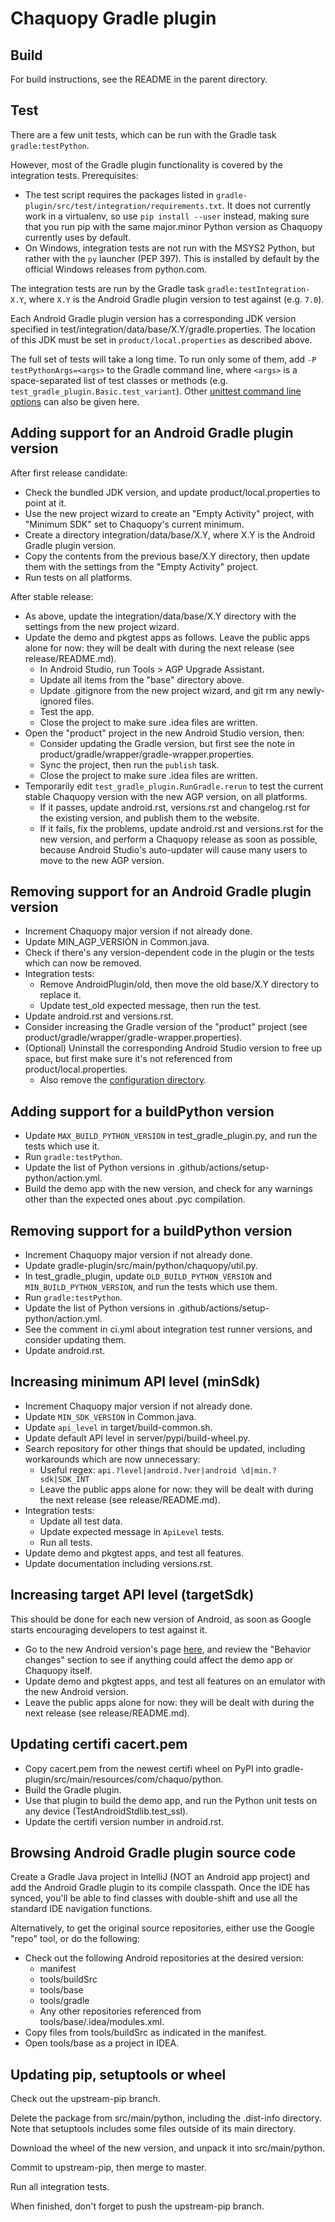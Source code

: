 # Chaquopy Gradle plugin


## Build

For build instructions, see the README in the parent directory.


## Test

There are a few unit tests, which can be run with the Gradle task `gradle:testPython`.

However, most of the Gradle plugin functionality is covered by the integration tests.
Prerequisites:

* The test script requires the packages listed in
  `gradle-plugin/src/test/integration/requirements.txt`. It does not currently work in a
  virtualenv, so use `pip install --user` instead, making sure that you run pip with the
  same major.minor Python version as Chaquopy currently uses by default.
* On Windows, integration tests are not run with the MSYS2 Python, but rather with the
  `py` launcher (PEP 397). This is installed by default by the official Windows releases
  from python.com.

The integration tests are run by the Gradle task `gradle:testIntegration-X.Y`, where
`X.Y` is the Android Gradle plugin version to test against (e.g. `7.0`).

Each Android Gradle plugin version has a corresponding JDK version specified in
test/integration/data/base/X.Y/gradle.properties. The location of this JDK must be
set in `product/local.properties` as described above.

The full set of tests will take a long time. To run only some of them, add `-P
testPythonArgs=<args>` to the Gradle command line, where `<args>` is a space-separated
list of test classes or methods (e.g. `test_gradle_plugin.Basic.test_variant`). Other
[unittest command line
options](https://docs.python.org/3/library/unittest.html#command-line-interface) can
also be given here.


## Adding support for an Android Gradle plugin version

After first release candidate:

* Check the bundled JDK version, and update product/local.properties to point at it.
* Use the new project wizard to create an "Empty Activity" project, with "Minimum SDK"
  set to Chaquopy's current minimum.
* Create a directory integration/data/base/X.Y, where X.Y is the Android Gradle plugin
  version.
* Copy the contents from the previous base/X.Y directory, then update them with the
  settings from the "Empty Activity" project.
* Run tests on all platforms.

After stable release:

* As above, update the integration/data/base/X.Y directory with the settings from the
  new project wizard.
* Update the demo and pkgtest apps as follows. Leave the public apps alone for now: they
  will be dealt with during the next release (see release/README.md).
  * In Android Studio, run Tools > AGP Upgrade Assistant.
  * Update all items from the "base" directory above.
  * Update .gitignore from the new project wizard, and git rm any newly-ignored files.
  * Test the app.
  * Close the project to make sure .idea files are written.
* Open the "product" project in the new Android Studio version, then:
  * Consider updating the Gradle version, but first see the note in
    product/gradle/wrapper/gradle-wrapper.properties.
  * Sync the project, then run the `publish` task.
  * Close the project to make sure .idea files are written.
* Temporarily edit `test_gradle_plugin.RunGradle.rerun` to test the current stable
  Chaquopy version with the new AGP version, on all platforms.
  * If it passes, update android.rst, versions.rst and changelog.rst for the existing
    version, and publish them to the website.
  * If it fails, fix the problems, update android.rst and versions.rst for the new
    version, and perform a Chaquopy release as soon as possible, because Android
    Studio's auto-updater will cause many users to move to the new AGP version.


## Removing support for an Android Gradle plugin version

* Increment Chaquopy major version if not already done.
* Update MIN_AGP_VERSION in Common.java.
* Check if there's any version-dependent code in the plugin or the tests which can now
  be removed.
* Integration tests:
  * Remove AndroidPlugin/old, then move the old base/X.Y directory to replace it.
  * Update test_old expected message, then run the test.
* Update android.rst and versions.rst.
* Consider increasing the Gradle version of the "product" project (see
  product/gradle/wrapper/gradle-wrapper.properties).
* (Optional) Uninstall the corresponding Android Studio version to free up space, but
  first make sure it's not referenced from product/local.properties.
  * Also remove the [configuration
    directory](https://developer.android.com/studio/intro/studio-config#file_location).


## Adding support for a buildPython version

* Update `MAX_BUILD_PYTHON_VERSION` in test_gradle_plugin.py, and run the tests which
  use it.
* Run `gradle:testPython`.
* Update the list of Python versions in .github/actions/setup-python/action.yml.
* Build the demo app with the new version, and check for any warnings other than the
  expected ones about .pyc compilation.


## Removing support for a buildPython version

* Increment Chaquopy major version if not already done.
* Update gradle-plugin/src/main/python/chaquopy/util.py.
* In test_gradle_plugin, update `OLD_BUILD_PYTHON_VERSION` and
  `MIN_BUILD_PYTHON_VERSION`, and run the tests which use them.
* Run `gradle:testPython`.
* Update the list of Python versions in .github/actions/setup-python/action.yml.
* See the comment in ci.yml about integration test runner versions, and consider
  updating them.
* Update android.rst.


## Increasing minimum API level (minSdk)

* Increment Chaquopy major version if not already done.
* Update `MIN_SDK_VERSION` in Common.java.
* Update `api_level` in target/build-common.sh.
* Update default API level in server/pypi/build-wheel.py.
* Search repository for other things that should be updated, including workarounds which
  are now unnecessary:
  * Useful regex: `api.?level|android.?ver|android \d|min.?sdk|SDK_INT`
  * Leave the public apps alone for now: they will be dealt with during the next release
    (see release/README.md).
* Integration tests:
  * Update all test data.
  * Update expected message in `ApiLevel` tests.
  * Run all tests.
* Update demo and pkgtest apps, and test all features.
* Update documentation including versions.rst.


## Increasing target API level (targetSdk)

This should be done for each new version of Android, as soon as Google starts
encouraging developers to test against it.

* Go to the new Android version's page
  [here](https://developer.android.com/about/versions), and review the "Behavior
  changes" section to see if anything could affect the demo app or Chaquopy itself.
* Update demo and pkgtest apps, and test all features on an emulator with the new
  Android version.
* Leave the public apps alone for now: they will be dealt with during the next release
  (see release/README.md).


## Updating certifi cacert.pem

* Copy cacert.pem from the newest certifi wheel on PyPI into
  gradle-plugin/src/main/resources/com/chaquo/python.
* Build the Gradle plugin.
* Use that plugin to build the demo app, and run the Python unit tests on any device
  (TestAndroidStdlib.test_ssl).
* Update the certifi version number in android.rst.


## Browsing Android Gradle plugin source code

Create a Gradle Java project in IntelliJ (NOT an Android app project) and add the Android
Gradle plugin to its compile classpath. Once the IDE has synced, you'll be able to find classes
with double-shift and use all the standard IDE navigation functions.

Alternatively, to get the original source repositories, either use the Google "repo" tool, or
do the following:

* Check out the following Android repositories at the desired version:
   * manifest
   * tools/buildSrc
   * tools/base
   * tools/gradle
   * Any other repositories referenced from tools/base/.idea/modules.xml.
* Copy files from tools/buildSrc as indicated in the manifest.
* Open tools/base as a project in IDEA.


## Updating pip, setuptools or wheel

Check out the upstream-pip branch.

Delete the package from src/main/python, including the .dist-info directory. Note that
setuptools includes some files outside of its main directory.

Download the wheel of the new version, and unpack it into src/main/python.

Commit to upstream-pip, then merge to master.

Run all integration tests.

When finished, don't forget to push the upstream-pip branch.

